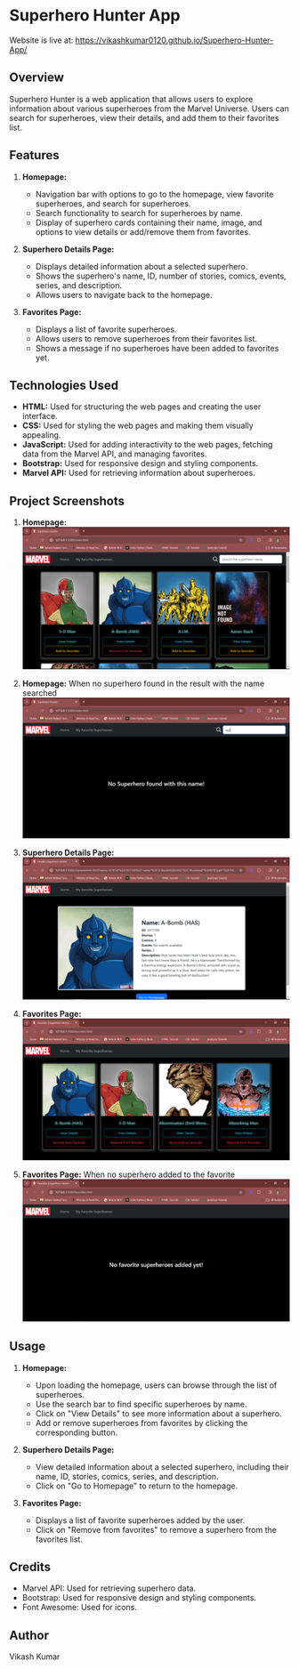 # Superhero Hunter App

Website is live at: https://vikashkumar0120.github.io/Superhero-Hunter-App/

## Overview

Superhero Hunter is a web application that allows users to explore information about various superheroes from the Marvel Universe. Users can search for superheroes, view their details, and add them to their favorites list.

## Features

1. **Homepage:**
   - Navigation bar with options to go to the homepage, view favorite superheroes, and search for superheroes.
   - Search functionality to search for superheroes by name.
   - Display of superhero cards containing their name, image, and options to view details or add/remove them from favorites.

2. **Superhero Details Page:**
   - Displays detailed information about a selected superhero.
   - Shows the superhero's name, ID, number of stories, comics, events, series, and description.
   - Allows users to navigate back to the homepage.

3. **Favorites Page:**
   - Displays a list of favorite superheroes.
   - Allows users to remove superheroes from their favorites list.
   - Shows a message if no superheroes have been added to favorites yet.

## Technologies Used

- **HTML:** Used for structuring the web pages and creating the user interface.
- **CSS:** Used for styling the web pages and making them visually appealing.
- **JavaScript:** Used for adding interactivity to the web pages, fetching data from the Marvel API, and managing favorites.
- **Bootstrap:** Used for responsive design and styling components.
- **Marvel API:** Used for retrieving information about superheroes.

## Project Screenshots

1. **Homepage:**
   ![Homepage](screenshots/homePage.PNG)

2. **Homepage:** When no superhero found in the result with the name searched
   ![Homepage](screenshots/notFound.PNG)
   
3. **Superhero Details Page:**
   ![Superhero Details](screenshots/superheroDetails.PNG)
   
4. **Favorites Page:**
   ![Favorites](screenshots/favSuperheroes.PNG)

5.  **Favorites Page:** When no superhero added to the favorite
   ![Favorites](screenshots/emptyFavList.PNG)

## Usage

1. **Homepage:**
   - Upon loading the homepage, users can browse through the list of superheroes.
   - Use the search bar to find specific superheroes by name.
   - Click on "View Details" to see more information about a superhero.
   - Add or remove superheroes from favorites by clicking the corresponding button.

2. **Superhero Details Page:**
   - View detailed information about a selected superhero, including their name, ID, stories, comics, series, and description.
   - Click on "Go to Homepage" to return to the homepage.

3. **Favorites Page:**
   - Displays a list of favorite superheroes added by the user.
   - Click on "Remove from favorites" to remove a superhero from the favorites list.


## Credits

- Marvel API: Used for retrieving superhero data.
- Bootstrap: Used for responsive design and styling components.
- Font Awesome: Used for icons.

## Author

Vikash Kumar
